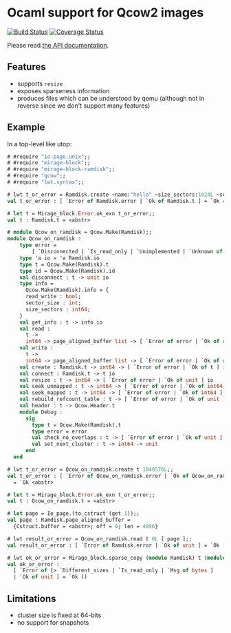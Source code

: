 Ocaml support for Qcow2 images
==============================

[![Build Status](https://travis-ci.org/mirage/ocaml-qcow.png?branch=master)](https://travis-ci.org/mirage/ocaml-qcow) [![Coverage Status](https://coveralls.io/repos/mirage/ocaml-qcow/badge.png?branch=master)](https://coveralls.io/r/mirage/ocaml-qcow?branch=master)

Please read [the API documentation](https://mirage.github.io/ocaml-qcow/).

Features
--------

- supports `resize`
- exposes sparseness information
- produces files which can be understood by qemu (although not in
  reverse since we don't support many features)

Example
-------

In a top-level like utop:
```ocaml
# #require "io-page.unix";;
# #require "mirage-block";;
# #require "mirage-block-ramdisk";;
# #require "qcow";;
# #require "lwt.syntax";;

# lwt t_or_error = Ramdisk.create ~name:"hello" ~size_sectors:1024L ~sector_size:512;;
val t_or_error : [ `Error of Ramdisk.error | `Ok of Ramdisk.t ] = `Ok <abstr>

# let t = Mirage_block.Error.ok_exn t_or_error;;
val t : Ramdisk.t = <abstr>

# module Qcow_on_ramdisk = Qcow.Make(Ramdisk);;
module Qcow_on_ramdisk :                                                          sig                                                                               type page_aligned_buffer = Ramdisk.page_aligned_buffer
    type error =
        [ `Disconnected | `Is_read_only | `Unimplemented | `Unknown of bytes ]
    type 'a io = 'a Ramdisk.io
    type t = Qcow.Make(Ramdisk).t
    type id = Qcow.Make(Ramdisk).id
    val disconnect : t -> unit io
    type info =
      Qcow.Make(Ramdisk).info = {
      read_write : bool;
      sector_size : int;
      size_sectors : int64;
    }
    val get_info : t -> info io
    val read :
      t ->
      int64 -> page_aligned_buffer list -> [ `Error of error | `Ok of unit ] io
    val write :
      t ->
      int64 -> page_aligned_buffer list -> [ `Error of error | `Ok of unit ] io
    val create : Ramdisk.t -> int64 -> [ `Error of error | `Ok of t ] io
    val connect : Ramdisk.t -> t io
    val resize : t -> int64 -> [ `Error of error | `Ok of unit ] io
    val seek_unmapped : t -> int64 -> [ `Error of error | `Ok of int64 ] io
    val seek_mapped : t -> int64 -> [ `Error of error | `Ok of int64 ] io
    val rebuild_refcount_table : t -> [ `Error of error | `Ok of unit ] io
    val header : t -> Qcow.Header.t
    module Debug :
      sig
        type t = Qcow.Make(Ramdisk).t
        type error = error
        val check_no_overlaps : t -> [ `Error of error | `Ok of unit ] io
        val set_next_cluster : t -> int64 -> unit
      end
  end

# lwt t_or_error = Qcow_on_ramdisk.create t 1048576L;;
val t_or_error : [ `Error of Qcow_on_ramdisk.error | `Ok of Qcow_on_ramdisk.t ]
  = `Ok <abstr>

# let t = Mirage_block.Error.ok_exn t_or_error;;
val t : Qcow_on_ramdisk.t = <abstr>

# let page = Io_page.(to_cstruct (get 1));;
val page : Ramdisk.page_aligned_buffer =
  {Cstruct.buffer = <abstr>; off = 0; len = 4096}

# lwt result_or_error = Qcow_on_ramdisk.read t 0L [ page ];;
val result_or_error : [ `Error of Ramdisk.error | `Ok of unit ] = `Ok ()

# lwt ok_or_error = Mirage_block.sparse_copy (module Ramdisk) t (module Ramdisk) t;;
val ok_or_error :
  [ `Error of [> `Different_sizes | `Is_read_only | `Msg of bytes ]
  | `Ok of unit ] = `Ok ()
```

Limitations
-----------

- cluster size is fixed at 64-bits
- no support for snapshots
